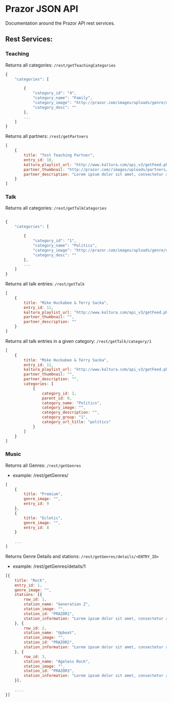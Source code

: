 # Prazor JSON API
Documentation around the Prazor API rest services.

## Rest Services:

### Teaching
Returns all categories: `/rest/getTeachingCategories`
```javascript
{
	"categories": [

		{
			"category_id": "4",
			"category_name": "Family",
			"category_image": "http://prazor.com/images/uploads/genre/dummy-239x179-Floral.jpg",
			"category_desc": ""
		},
		...
	]
}
```

Returns all partners:  `/rest/getPartners`
```javascript
[
    {
        title: "Test Teaching Partner",
        entry_id: 10,
        kaltura_playlist_url: "http://www.kaltura.com/api_v3/getFeed.php?partnerId=1949551&feedId=1_atji3zm1&format=1",
        partner_thumbnail: "http://prazor.com//images/uploads/partners/CYL200Thumb.jpg",
        partner_description: "Lorem ipsum dolor sit amet, consectetur adipiscing elit. Nullam sit amet eros non sapien porta tempor sed vitae felis. Curabitur dictum libero at urna dignissim, eu fringilla turpis suscipit. Pellentesque neque nibh, bibendum consequat mattis sed, accumsan vitae quam. Praesent molestie rhoncus nisi sed viverra. "
    }
]
```

### Talk
Returns all categories: `/rest/getTalkCategories`
```javascript

{
	"categories": [

		{
			"category_id": "1",
			"category_name": "Politics",
			"category_image": "http://prazor.com/images/uploads/genre/dummy-239x179-Bottles.jpg",
			"category_desc": ""
		},
		...
	]
}
```


Returns all talk entries:  `/rest/getTalk`
```javascript
[
    {
        title: "Mike Huckabee & Terry Sacka",
        entry_id: 11,
        kaltura_playlist_url: "http://www.kaltura.com/api_v3/getFeed.php?partnerId=1949551&feedId=1_atji3zm1&format=1",
        partner_thumbnail: "",
        partner_description: ""
    }
]
```

Returns all talk entries in a given category:  `/rest/getTalk/category/1`

```javascript
[
    {
        title: "Mike Huckabee & Terry Sacka",
        entry_id: 11,
        kaltura_playlist_url: "http://www.kaltura.com/api_v3/getFeed.php?partnerId=1949551&feedId=1_atji3zm1&format=1",
        partner_thumbnail: "",
        partner_description: "",
        categories: [
            {
                category_id: 1,
                parent_id: 0,
                category_name: "Politics",
                category_image: "",
                category_description: "",
                category_group: "1",
                category_url_title: "politics"
            }
        ]
    }
]
```

### Music

Returns all Genres:  `/rest/getGenres`
* example: /rest/getGenres/

```javascript
[
	{
		title: "Premium",
		genre_image: "",
		entry_id: 9
	},
	{
		title: "Ecletic",
		genre_image: "",
		entry_id: 8
	}
	
	...
]
```

Returns Genre Details and stations:  `/rest/getGenres/details/<ENTRY_ID>`
* example: /rest/getGenres/details/1

```javascript
[{
	title: "Rock",
	entry_id: 1,
	genre_image: "",
	stations: [{
		row_id: 1,
		station_name: "Generation Z",
		station_image: "",
		station_id: "PRAZOR1",
		station_information: "Lorem ipsum dolor sit amet, consectetur adipiscing elit."
	}, {
		row_id: 2,
		station_name: "Upbeat",
		station_image: "",
		station_id: "PRAZOR2",
		station_information: "Lorem ipsum dolor sit amet, consectetur adipiscing elit."
	}, {
		row_id: 3,
		station_name: "Ageless Rock",
		station_image: "",
		station_id: "PRAZOR3",
		station_information: "Lorem ipsum dolor sit amet, consectetur adipiscing elit."
	}],
	
	....
}]
```
